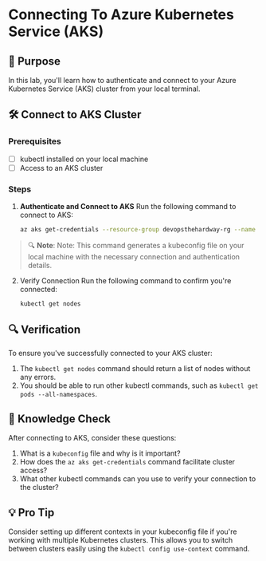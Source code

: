 # Connecting To Azure Kubernetes Service (AKS)

## 🎯 Purpose
In this lab, you'll learn how to authenticate and connect to your Azure Kubernetes Service (AKS) cluster from your local terminal.

## 🛠️ Connect to AKS Cluster

### Prerequisites
- [ ] kubectl installed on your local machine
- [ ] Access to an AKS cluster

### Steps

1. **Authenticate and Connect to AKS**
   Run the following command to connect to AKS:
   ```bash
   az aks get-credentials --resource-group devopsthehardway-rg --name devopsthehardwayaks --overwrite-existing
   ```

> 🔍 **Note**: Note: This command generates a kubeconfig file on your local machine with the necessary connection and authentication details.

2. Verify Connection
   Run the following command to confirm you're connected:
   ```bash
   kubectl get nodes
   ```
## 🔍 Verification

To ensure you've successfully connected to your AKS cluster:
1. The `kubectl get nodes` command should return a list of nodes without any errors.
2. You should be able to run other kubectl commands, such as `kubectl get pods --all-namespaces`.

## 🧠 Knowledge Check

After connecting to AKS, consider these questions:
1. What is a `kubeconfig` file and why is it important?
2. How does the `az aks get-credentials` command facilitate cluster access?
3. What other kubectl commands can you use to verify your connection to the cluster?

## 💡 Pro Tip

Consider setting up different contexts in your kubeconfig file if you're working with multiple Kubernetes clusters. This allows you to switch between clusters easily using the `kubectl config use-context` command.
